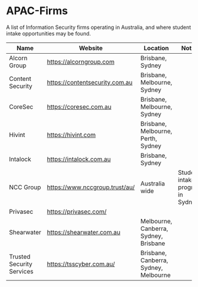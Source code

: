 # APAC-Firms
A list of Information Security firms operating in Australia, and where student intake opportunities may be found.

| Name          | Website                        | Location  | Notes |
| ------------- |--------------------------------|-----------|-------|
| Alcorn Group  | https://alcorngroup.com        | Brisbane, Sydney  | |
| Content Security  | https://contentsecurity.com.au  | Brisbane, Melbourne, Sydney | |
| CoreSec | https://coresec.com.au | Brisbane, Melbourne, Sydney | |
| Hivint        | https://hivint.com             | Brisbane, Melbourne, Perth, Sydney | |
| Intalock | https://intalock.com.au | Brisbane, Sydney | |
| NCC Group     | https://www.nccgroup.trust/au/ | Australia wide | Student intake program in Sydney |
| Privasec      | https://privasec.com/          |    | |
| Shearwater    | https://shearwater.com.au      | Melbourne, Canberra, Sydney, Brisbane |
| Trusted Security Services     | https://tsscyber.com.au/  | Brisbane, Canberra, Sydney, Melbourne | |
